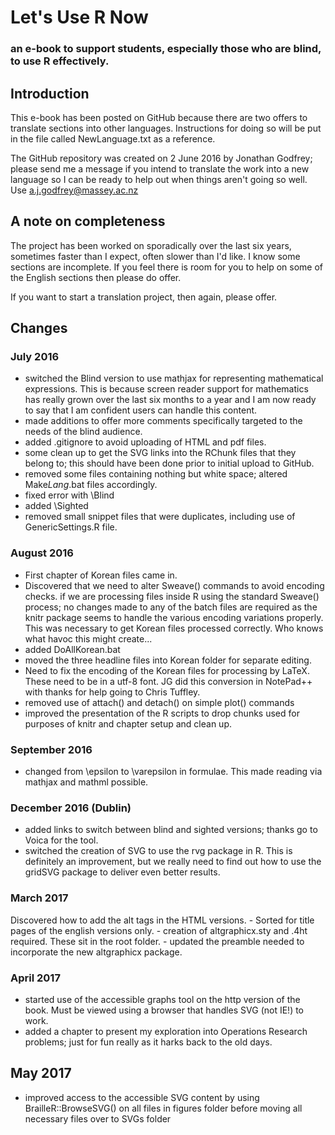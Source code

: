 # Let's Use R Now
### an e-book to support students, especially those who are blind, to use R effectively.


## Introduction 
This e-book has been posted on GitHub because there are two offers to translate sections into other languages. Instructions for doing so will be put in the file called NewLanguage.txt as a reference.

The GitHub repository was created on 2 June 2016 by Jonathan Godfrey; please send me a message if you intend to translate the work into a new language so I can be ready to help out when things aren't going so well. Use a.j.godfrey@massey.ac.nz 

## A note on completeness

The project has been worked on sporadically over the last six years, sometimes faster than I expect, often slower than I'd like. I know some sections are incomplete. If you feel there is room for you to help on some of the English sections then please do offer.

If you want to start a translation project, then again, please offer.



## Changes

### July 2016

- switched the Blind version to use mathjax for representing mathematical expressions. This is because screen reader support for mathematics has really grown over the last six months to a year and I am now ready to say that I am confident users can handle this content.
- made additions to offer more comments specifically targeted to the needs of the blind audience.
- added .gitignore to avoid uploading of HTML and pdf files.
- some clean up to get the SVG links into the RChunk files that they belong to; this should have been done prior to initial upload to GitHub.
- removed some files containing nothing but white space; altered Make*Lang*.bat files accordingly.
- fixed error with \Blind
- added \Sighted
- removed small snippet files that were duplicates, including use of GenericSettings.R file. 


### August 2016
- First chapter of Korean files came in.
- Discovered that we need to alter Sweave() commands to avoid encoding checks.  if we are processing files inside R using the standard Sweave() process; no changes made to any of the batch files are required as the knitr package seems to handle the various encoding variations properly. This was necessary to get Korean files processed correctly. Who knows what havoc this might create...
- added DoAllKorean.bat
- moved the three headline files into Korean folder for separate editing. 
- Need to fix the encoding of the Korean files for processing by LaTeX. These need to be in a utf-8 font. JG did this conversion in NotePad++ with thanks for help going to Chris Tuffley.
- removed use of attach() and detach() on simple plot() commands
- improved the presentation of the R scripts to drop chunks used for purposes of knitr and chapter setup and clean up.

### September 2016

- changed from \epsilon to \varepsilon in formulae. This made reading via mathjax and mathml possible.

### December 2016 (Dublin)

- added links to switch between blind and sighted versions; thanks go to Voica for the tool.
- switched the creation of SVG to use the rvg package in R. This is definitely an improvement, but we really need to find out how to use the gridSVG package to deliver even better results.


### March 2017

Discovered how to add the alt tags in the HTML versions. 
    - Sorted for title pages of the english versions only.
    - creation of altgraphicx.sty and .4ht required. These sit in the root folder.
    - updated the preamble needed to incorporate the new altgraphicx package.

### April 2017

- started use of the accessible graphs tool on the http version of the book. Must be viewed using a browser that handles SVG (not IE!) to work.
- added a chapter to present my exploration into Operations Research problems; just for fun really as it harks back to the old days.

## May 2017

- improved access to the accessible SVG content by using BrailleR::BrowseSVG() on all files in figures folder before moving all necessary files over to SVGs folder

